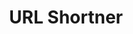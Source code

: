 ---
layout: page
title: URL Shortner
description: A simple URL Shortner made in TypeScript
img:
importance: 6
redirect: https://gitlab.com/barlerer/url-shortner
category: 
---